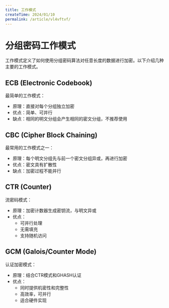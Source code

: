 ```yaml
---
title: 工作模式
createTime: 2024/01/10
permalink: /article/vl4vftvf/
---
```


# 分组密码工作模式

工作模式定义了如何使用分组密码算法对任意长度的数据进行加密。以下介绍几种主要的工作模式。

## ECB (Electronic Codebook)

最简单的工作模式：
- 原理：直接对每个分组独立加密
- 优点：简单、可并行
- 缺点：相同的明文分组会产生相同的密文分组，不推荐使用

## CBC (Cipher Block Chaining)

最常用的工作模式之一：
- 原理：每个明文分组先与前一个密文分组异或，再进行加密
- 优点：密文具有扩散性
- 缺点：加密过程不能并行

## CTR (Counter)

流密码模式：
- 原理：加密计数器生成密钥流，与明文异或
- 优点：
  - 可并行处理
  - 无需填充
  - 支持随机访问

## GCM (Galois/Counter Mode)

认证加密模式：
- 原理：结合CTR模式和GHASH认证
- 优点：
  - 同时提供机密性和完整性
  - 高效率，可并行
  - 适合硬件实现